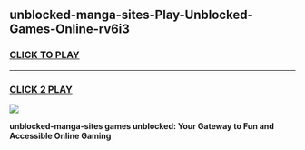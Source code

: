 
## unblocked-manga-sites-Play-Unblocked-Games-Online-rv6i3
<h3>
<a href="https://premium76.site?title=unblocked-manga-sites&ref=25A">CLICK TO PLAY</a></h3>
<hr>

<h3>
<a href="https://premium76.site?title=unblocked-manga-sites&ref=25A">CLICK 2 PLAY</a>
  
</h3>

<a href="https://premium76.site?title=unblocked-manga-sites&ref=25A"><img src="https://clearcache.store/games.png"></a>


**unblocked-manga-sites games unblocked: Your Gateway to Fun and Accessible Online Gaming**
